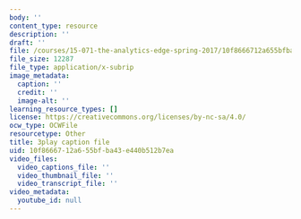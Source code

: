```yaml
---
body: ''
content_type: resource
description: ''
draft: ''
file: /courses/15-071-the-analytics-edge-spring-2017/10f8666712a655bfba43e440b512b7ea_fEXkGiLYDug.vtt
file_size: 12287
file_type: application/x-subrip
image_metadata:
  caption: ''
  credit: ''
  image-alt: ''
learning_resource_types: []
license: https://creativecommons.org/licenses/by-nc-sa/4.0/
ocw_type: OCWFile
resourcetype: Other
title: 3play caption file
uid: 10f86667-12a6-55bf-ba43-e440b512b7ea
video_files:
  video_captions_file: ''
  video_thumbnail_file: ''
  video_transcript_file: ''
video_metadata:
  youtube_id: null
---
```

